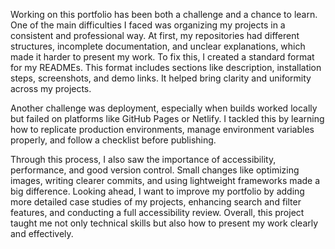 Working on this portfolio has been both a challenge and a chance to learn. One of the main difficulties I faced was organizing my projects in a consistent and professional way. At first, my repositories had different structures, incomplete documentation, and unclear explanations, which made it harder to present my work. To fix this, I created a standard format for my READMEs. This format includes sections like description, installation steps, screenshots, and demo links. It helped bring clarity and uniformity across my projects.

Another challenge was deployment, especially when builds worked locally but failed on platforms like GitHub Pages or Netlify. I tackled this by learning how to replicate production environments, manage environment variables properly, and follow a checklist before publishing.

Through this process, I also saw the importance of accessibility, performance, and good version control. Small changes like optimizing images, writing clearer commits, and using lightweight frameworks made a big difference. Looking ahead, I want to improve my portfolio by adding more detailed case studies of my projects, enhancing search and filter features, and conducting a full accessibility review. Overall, this project taught me not only technical skills but also how to present my work clearly and effectively.
